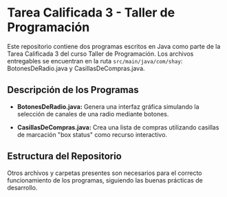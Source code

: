 # Tarea Calificada 3 - Taller de Programación

Este repositorio contiene dos programas escritos en Java como parte de la Tarea Calificada 3 del curso Taller de Programación. Los archivos entregables se encuentran en la ruta `src/main/java/com/shay`: BotonesDeRadio.java y CasillasDeCompras.java.

## Descripción de los Programas

- **BotonesDeRadio.java:** Genera una interfaz gráfica simulando la selección de canales de una radio mediante botones.

- **CasillasDeCompras.java:** Crea una lista de compras utilizando casillas de marcación "box status" como recurso interactivo.

## Estructura del Repositorio

Otros archivos y carpetas presentes son necesarios para el correcto funcionamiento de los programas, siguiendo las buenas prácticas de desarrollo.
